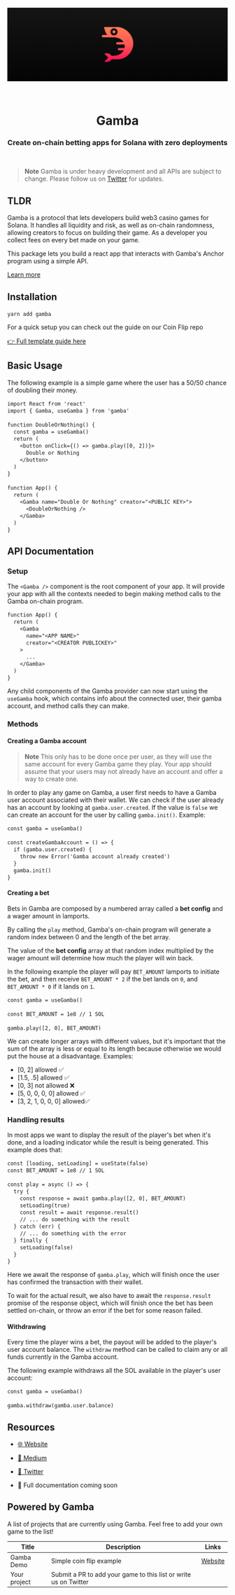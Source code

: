 <p align="center">
  <img src="gamba.png" />
</p>

<br />

<h1 align="center">Gamba</h1>
<h3 align="center">Create on-chain betting apps for Solana with zero deployments</h3>

<br>

> **Note**
> Gamba is under heavy development and all APIs are subject to change. Please follow us on [Twitter](https://twitter.com/GambaLabs) for updates.

## TLDR

Gamba is a protocol that lets developers build web3 casino games for Solana. It handles all liquidity and risk, as well as on-chain randomness, allowing creators to focus on building their game. As a developer you collect fees on every bet made on your game.

This package lets you build a react app that interacts with Gamba's Anchor program using a simple API.

[Learn more](https://medium.com/@gambaLabs/what-is-gamba-721f6064e050)

## Installation

`yarn add gamba`

For a quick setup you can check out the guide on our Coin Flip repo

[👉 Full template guide here](https://github.com/gamba-labs/flip)


## Basic Usage

The following example is a simple game where the user has a 50/50 chance of doubling their money.

```tsx
import React from 'react'
import { Gamba, useGamba } from 'gamba'

function DoubleOrNothing() {
  const gamba = useGamba()
  return (
    <button onClick={() => gamba.play([0, 2])}>
      Double or Nothing
    </button>
  )
}

function App() {
  return (
    <Gamba name="Double Or Nothing" creator="<PUBLIC KEY>">
      <DoubleOrNothing />
    </Gamba>
  )
}
```

## API Documentation

### Setup

The `<Gamba />` component is the root component of your app. It will provide your app with all the contexts needed to begin making method calls to the Gamba on-chain program.

```tsx
function App() {
  return (
    <Gamba
      name="<APP NAME>"
      creator="<CREATOR PUBLICKEY>"
    >
      ...
    </Gamba>
  )
}
```

Any child components of the Gamba provider can now start using the `useGamba` hook, which contains info about the connected user, their gamba account, and method calls they can make.

### Methods

#### Creating a Gamba account

> **Note**
> This only has to be done once per user, as they will use the same account for every Gamba game they play.
> Your app should assume that your users may not already have an account and offer a way to create one.

In order to play any game on Gamba, a user first needs to have a Gamba user account associated with their wallet. We can check if the user already has an account by looking at `gamba.user.created`. If the value is `false` we can create an account for the user by calling `gamba.init()`. Example:

```tsx
const gamba = useGamba()

const createGambaAccount = () => {
  if (gamba.user.created) {
    throw new Error('Gamba account already created')
  }
  gamba.init()
}
```


#### Creating a bet

Bets in Gamba are composed by a numbered array called a **bet config** and a wager amount in lamports.

By calling the `play` method, Gamba's on-chain program will generate a random index between 0 and the length of the bet array.

The value of the **bet config** array at that random index multiplied by the wager amount will determine how much the player will win back.

In the following example the player will pay `BET_AMOUNT` lamports to initiate the bet, and then receive `BET_AMOUNT * 2` if the bet lands on `0`, and `BET_AMOUNT * 0` if it lands on `1`.

```tsx
const gamba = useGamba()

const BET_AMOUNT = 1e8 // 1 SOL

gamba.play([2, 0], BET_AMOUNT)
```

We can create longer arrays with different values, but it's important that the sum of the array is less or equal to its length because otherwise we would put the house at a disadvantage. Examples:

* [0, 2] allowed ✅
* [1.5, .5] allowed ✅
* [0, 3] not allowed ❌
* [5, 0, 0, 0, 0] allowed ✅
* [3, 2, 1, 0, 0, 0] allowed✅

### Handling results

In most apps we want to display the result of the player's bet when it's done, and a loading indicator while the result is being generated. This example does that:

```tsx
const [loading, setLoading] = useState(false)
const BET_AMOUNT = 1e8 // 1 SOL

const play = async () => {
  try {
    const response = await gamba.play([2, 0], BET_AMOUNT)
    setLoading(true)
    const result = await response.result()
    // ... do something with the result
  } catch (err) {
    // ... do something with the error
  } finally {
    setLoading(false)
  }
}
```

Here we await the response of `gamba.play`, which will finish once the user has confirmed the transaction with their wallet.

To wait for the actual result, we also have to await the `response.result` promise of the response object, which will finish once the bet has been settled on-chain, or throw an error if the bet for some reason failed.


#### Withdrawing

Every time the player wins a bet, the payout will be added to the player's user account balance. The `withdraw` method can be called to claim any or all funds currently in the Gamba account.

The following example withdraws all the SOL available in the player's user account:

```tsx
const gamba = useGamba()

gamba.withdraw(gamba.user.balance)
```

## Resources

* [🌐 Website](https://gamba.so)

* [🌿 Medium](https://medium.com/@gambaLabs/what-is-gamba-721f6064e050)

* [🐥 Twitter](https://twitter.com/GambaLabs)

* 📝 Full documentation coming soon

## Powered by Gamba

A list of projects that are currently using Gamba. Feel free to add your own game to the list!

| Title | Description | Links |
| --- | --- | --- |
| Gamba Demo | Simple coin flip example | [Website](https://flip.gamba.so) |
| Your project | Submit a PR to add your game to this list or write us on Twitter | |
